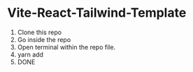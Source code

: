 # Vite-React-Tailwind-Template

1. Clone this repo 
2. Go inside the repo
3. Open terminal within the repo file.
4. yarn add 
5. DONE
